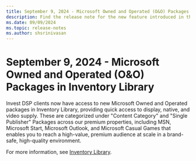 ```yaml
---
title: September 9, 2024 - Microsoft Owned and Operated (O&O) Packages in Inventory Library 
description: Find the release note for the new feature introduced in the Microsoft Invest UI - Microsoft Owned and Operated (O&O) Packages in Inventory Library.
ms.date: 09/09/2024
ms.topic: release-notes
ms.author: shsrinivasan
---
```


# September 9, 2024 - Microsoft Owned and Operated (O&O) Packages in Inventory Library

Invest DSP clients now have access to new Microsoft Owned and Operated packages in Inventory Library, providing quick access to display, native, and video supply. These are categorized under "Content Category" and "Single Publisher" Packages across our premium properties, including MSN, Microsoft Start, Microsoft Outlook, and Microsoft Casual Games that enables you to reach a high-value, premium audience at scale in a brand-safe, high-quality environment. 

For more information, see [Inventory Library](inventory-library.md).
